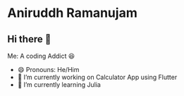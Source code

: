 # Aniruddh Ramanujam
## Hi there 👋
Me: A coding Addict 😆

- 😄 Pronouns: He/Him
- 🔭 I’m currently working on Calculator App using Flutter
- 🌱 I’m currently learning Julia
